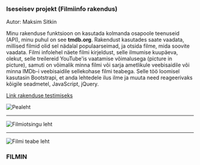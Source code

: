 ### Iseseisev projekt (Filmiinfo rakendus)

Autor: Maksim Sitkin

Minu rakenduse funktsioon on kasutada kolmanda osapoole teenuseid (API), minu puhul on see **tmdb.org**. Rakendust kasutades saate vaadata, millised filmid olid sel nädalal populaarseimad, ja otsida filme, mida soovite vaadata. Filmi infolehel näete filmi kirjeldust, selle ilmumise kuupäeva, olekut, selle treilereid YouTube'is vaatamise võimalusega (picture in picture), samuti on võimalik minna filmi või sarja ametlikule veebisaidile või minna IMDb-i veebisaidile sellekohase filmi teabega. Selle töö loomisel kasutasin Bootstrapi, et anda lehtedele ilus ilme ja muuta need reageerivaks kõigile seadmetel, JavaScript, jQuery. 

[Link rakenduse testimiseks](https://heuristic-spence-a21e9a.netlify.app "Link rakenduse testimiseks")

![Pealeht](https://i.imgur.com/ChWQj79.jpg "Pealeht")

------------


![Filmiotsingu leht](https://i.imgur.com/zWVP4z2.jpg "Filmiotsingu leht")

------------


![Filmi teabe leht](https://i.imgur.com/bAGrPkd.png "Filmi teabe leht")

### FILMIN
